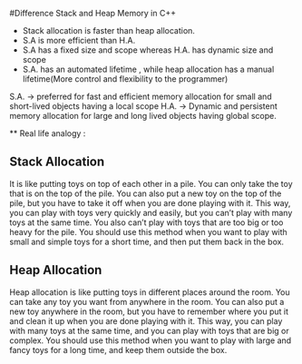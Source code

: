 #Difference Stack and Heap Memory in C++

- Stack allocation is faster than heap allocation.
- S.A is more efficient than H.A.
- S.A has a fixed size and scope whereas H.A. has dynamic size and scope
- S.A. has an automated lifetime , while heap allocation has a manual lifetime(More control and flexibility to the programmer)

S.A. -> preferred for fast and efficient memory allocation for small and short-lived objects having a local scope
H.A. -> Dynamic and persistent memory allocation for large and long lived objects having global scope.


** Real life analogy :

## Stack Allocation
It is like putting toys on top of each other in a pile. You can only take the toy that is on the top of the pile. You can also put a new toy on the top of the pile, but you have to take it off when you are done playing with it. This way, you can play with toys very quickly and easily, but you can’t play with many toys at the same time. You also can’t play with toys that are too big or too heavy for the pile. You should use this method when you want to play with small and simple toys for a short time, and then put them back in the box.

## Heap Allocation
Heap allocation is like putting toys in different places around the room. You can take any toy you want from anywhere in the room. You can also put a new toy anywhere in the room, but you have to remember where you put it and clean it up when you are done playing with it. This way, you can play with many toys at the same time, and you can play with toys that are big or complex. You should use this method when you want to play with large and fancy toys for a long time, and keep them outside the box.
